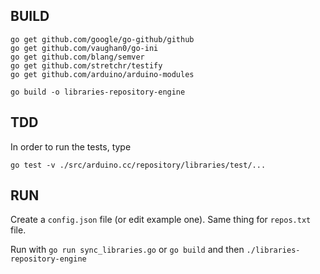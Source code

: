 BUILD
----------------------------

```
go get github.com/google/go-github/github
go get github.com/vaughan0/go-ini
go get github.com/blang/semver
go get github.com/stretchr/testify
go get github.com/arduino/arduino-modules

go build -o libraries-repository-engine
```

TDD
----------------------------

In order to run the tests, type

```
go test -v ./src/arduino.cc/repository/libraries/test/...
```

RUN
----------------------------

Create a `config.json` file (or edit example one). Same thing for `repos.txt` file.

Run with `go run sync_libraries.go` or `go build` and then `./libraries-repository-engine`
